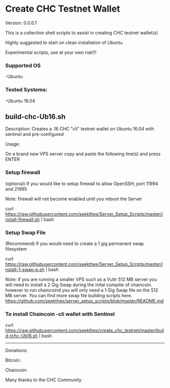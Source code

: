 
Create CHC Testnet Wallet
=============

Version: 0.0.0.1

This is a collection shell scripts to assist in creating CHC testnet wallet(s)

Highly suggested to start on clean installation of Ubuntu

Experimental scripts, use at your own risk!!!


### Supported OS
-Ubuntu


### Tested Systems:
-Ubuntu 16.04


build-chc-Ub16.sh  
--------------

Description: Creates a .16 CHC "cli" testnet wallet on Ubuntu 16.04 with sentinel and pre-configured

Usage:

On a brand new VPS server copy and paste the following line(s) and press ENTER


### Setup firewall


  (optional) If you would  like to setup firewall to allow OpenSSH, port 11994 and 21995

  Note: firewall will not become enabled until you reboot the Server

  curl https://raw.githubusercontent.com/seekthex/Server_Setup_Scripts/master/install-firewall.sh | bash
  


### Setup Swap File


  (Recommend) if you would need to create a 1 gig permanent swap filesystem

  curl https://raw.githubusercontent.com/seekthex/Server_Setup_Scripts/master/install-1-swap-p.sh | bash

  Note: if you are running a smaller VPS such as a Vultr 512 MB server you will need to install a 2 Gig Swap
        during the inital compilie of chaincoin. however to run chaincoind you will only need a 1 Gig Swap file
        on the 512 MB server.
        You can find more swap file building scripts here.
        https://github.com/seekthex/server_setup_scripts/blob/master/README.md
        


### To install Chaincoin -cli wallet with Sentinel


  curl https://raw.githubusercontent.com/seekthex/create_chc_testnet/master/build-tchc-Ub16.sh | bash

**********

Donations:

Bitcoin:

Chaincoin:

Many thanks to the CHC Community
